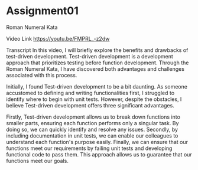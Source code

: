 # Assignment01
Roman Numeral Kata

Video Link
https://youtu.be/FMPRL_-z2dw

Transcript
In this video, I will briefly explore the benefits and drawbacks of test-driven development. Test-driven development is a development approach that prioritizes testing before function development. Through the Roman Numeral Kata, I have discovered both advantages and challenges associated with this process.

Initially, I found Test-driven development to be a bit daunting. As someone accustomed to defining and writing functionalities first, I struggled to identify where to begin with unit tests. However, despite the obstacles, I believe Test-driven development offers three significant advantages. 

Firstly, Test-driven development allows us to break down functions into smaller parts, ensuring each function performs only a singular task. By doing so, we can quickly identify and resolve any issues. Secondly, by including documentation in unit tests, we can enable our colleagues to understand each function's purpose easily. Finally, we can ensure that our functions meet our requirements by failing unit tests and developing functional code to pass them. This approach allows us to guarantee that our functions meet our goals.
